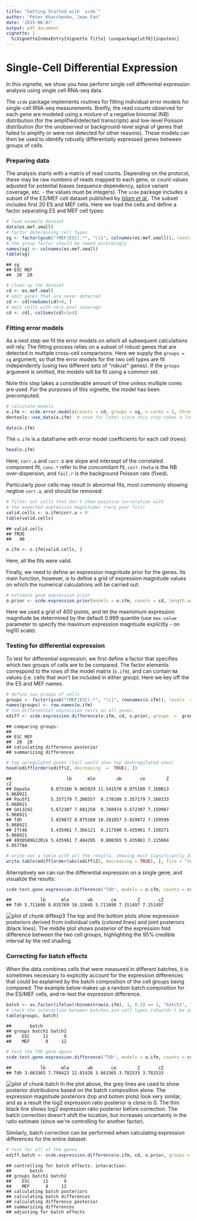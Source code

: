 ```yaml
---
title: "Getting Started with `scde`"
author: "Peter Kharchenko, Jean Fan"
date: '2015-06-07'
output: pdf_document
vignette: |
  %\VignetteIndexEntry{Vignette Title} \usepackage[utf8]{inputenc}
---
```


# Single-Cell Differential Expression

In this vignette, we show you how perform single cell differential expression analysis using single cell RNA-seq data. 

The `scde` package implements routines for fitting individual error models for single-cell RNA-seq measurements. Breifly, the read counts observed for each gene are modeled using a mixture of a negative binomial (NB) distribution (for the amplified/detected transcripts) and low-level Poisson distribution (for the unobserved or background-level signal of genes that failed to amplify or were not detected for other reasons). These models can then be used to identify robustly differentially expressed genes between groups of cells. 

### Preparing data

The analysis starts with a matrix of read counts. Depending on the protocol, these may be raw numbers of reads mapped to each gene, or count values adjusted for potential biases (sequence dependency, splice variant coverage, etc. - the values must be integers). The `scde` package includes a subset of the ES/MEF cell dataset published by [_Islam et al._](http://www.ncbi.nlm.nih.gov/pubmed/?term=24363023). The subset includes first 20 ES and MEF cells. Here we load the cells and define a factor separating ES and MEF cell types:



```r
# load example dataset
data(es.mef.small)
# factor determining cell types
sg <- factor(gsub("(MEF|ESC).*", "\\1", colnames(es.mef.small)), levels = c("ESC", "MEF"))
# the group factor should be named accordingly
names(sg) <- colnames(es.mef.small)  
table(sg)
```

```
## sg
## ESC MEF 
##  20  20
```

```r
# clean up the dataset
cd <- es.mef.small
# omit genes that are never detected
cd <- cd[rowSums(cd)>0, ]
# omit cells with very poor coverage
cd <- cd[, colSums(cd)>1e4]
```

### Fitting error models

As a next step we fit the error models on which all subsequent calculations will rely. The fitting process relies on a subset of robust genes that are detected in multiple cross-cell comparisons. Here we supply the `groups = sg` argument, so that the error models for the two cell types are fit independently (using two different sets of "robust" genes). If the `groups` argument is omitted, the models will be fit using a common set.

Note this step takes a considerable amount of time unless multiple cores are used. For the purposes of this vignette, the model has been precomputed. 

```r
# calculate models
o.ifm <- scde.error.models(counts = cd, groups = sg, n.cores = 1, threshold.segmentation = TRUE, save.crossfit.plots = FALSE, save.model.plots = FALSE, verbose = 1)
devtools::use_data(o.ifm)  # save for later since this step takes a long time
```


```r
data(o.ifm)
```

The `o.ifm` is a dataframe with error model coefficients for each cell (rows):

```r
head(o.ifm)
```

Here, `corr.a` and `corr.b` are slope and intersept of the correlated component fit, `conc.*` refer to the concomitant fit, `corr.theta` is the NB over-dispersion, and `fail.r` is the background Poisson rate (fixed).

Particularly poor cells may result in abnormal fits, most commonly showing negtive `corr.a`, and should be removed:

```r
# filter out cells that don't show positive correlation with
# the expected expression magnitudes (very poor fits)
valid.cells <- o.ifm$corr.a > 0
table(valid.cells)
```

```
## valid.cells
## TRUE 
##   40
```

```r
o.ifm <- o.ifm[valid.cells, ]
```
Here, all the fits were valid.

Finally, we need to define an expression magnitude prior for the genes. Its main function, however, is to define a grid of expression magnitude values on which the numerical calculations will be carried out:

```r
# estimate gene expression prior
o.prior <- scde.expression.prior(models = o.ifm, counts = cd, length.out = 400, show.plot = FALSE)
```
Here we used a grid of 400 points, and let the maxmimum expression magnitude be determined by the default 0.999 quantile (use `max.value` parameter to specify the maximum expression magntiude explicitly - on log10 scale).

### Testing for differential expression

To test for differential expression, we first define a factor that specifies which two groups of cells are to be compared. The factor elements correspond to the rows of the model matrix (`o.ifm`), and can contain `NA` values (i.e. cells that won't be included in either group). Here we key off the the ES and MEF names.

```r
# define two groups of cells
groups <- factor(gsub("(MEF|ESC).*", "\\1", rownames(o.ifm)), levels  =  c("ESC", "MEF"))
names(groups) <- row.names(o.ifm)
# run differential expression tests on all genes.
ediff <- scde.expression.difference(o.ifm, cd, o.prior, groups  =  groups, n.randomizations  =  100, n.cores  =  1, verbose  =  1)
```

```
## comparing groups:
## 
## ESC MEF 
##  20  20 
## calculating difference posterior
## summarizing differences
```

```r
# top upregulated genes (tail would show top downregulated ones)
head(ediff[order(ediff$Z, decreasing  =  TRUE), ])
```

```
##                     lb      mle        ub       ce        Z       cZ
## Dppa5a        8.075160 9.965929 11.541570 8.075160 7.160813 5.968921
## Pou5f1        5.357179 7.208557  9.178109 5.357179 7.160333 5.968921
## Gm13242       5.672307 7.681250  9.768974 5.672307 7.159987 5.968921
## Tdh           5.829872 8.075160 10.281057 5.829872 7.159599 5.968921
## Ift46         5.435961 7.366121  9.217500 5.435961 7.150271 5.968921
## 4930509G22Rik 5.435961 7.484295  9.808365 5.435961 7.115804 5.957784
```


```r
# write out a table with all the results, showing most significantly different genes (in both directions) on top
write.table(ediff[order(abs(ediff$Z), decreasing = TRUE), ], file = "results.txt", row.names = TRUE, col.names = TRUE, sep = "\t", quote = FALSE)
```
Alternatively we can run the differential expression on a single gene, and visualize the results:

```r
scde.test.gene.expression.difference("Tdh", models = o.ifm, counts = cd, prior = o.prior)
```

```
##           lb      mle       ub       ce        Z       cZ
## Tdh 5.711698 8.035769 10.32045 5.711698 7.151497 7.151497
```

![plot of chunk diffexp3](figures/scde-diffexp3-1.png) 
The top and the bottom plots show expression posteriors derived from individual cells (colored lines) and joint posteriors (black lines). The middle plot shows posterior of the expression fold difference between the two cell groups, highlighting the 95% credible interval by the red shading.

### Correcting for batch effects

When the data combines cells that were measured in different batches, it is sometimes necessary to explicitly account for the expression differences that could be explained by the batch composition of the cell groups being compared. The example below makes up a random batch composition for the ES/MEF cells, and re-test the expression difference.



```r
batch <- as.factor(ifelse(rbinom(nrow(o.ifm), 1, 0.5) == 1, "batch1", "batch2"))
# check the interaction between batches and cell types (shouldn't be any)
table(groups, batch)
```

```
##       batch
## groups batch1 batch2
##    ESC     11      9
##    MEF      8     12
```

```r
# test the Tdh gene again
scde.test.gene.expression.difference("Tdh", models = o.ifm, counts = cd, prior = o.prior, batch = batch)
```

```
##           lb      mle       ub       ce        Z       cZ
## Tdh 3.663365 7.799423 12.01426 3.663365 3.782533 3.782533
```

![plot of chunk batch](figures/scde-batch-1.png) 
In the plot above, the grey lines are used to show posterior distributions based on the batch composition alone. The expression magnitude posteriors (top and botom plots) look very similar, and as a result the log2 expression ratio posterior is close to 0. The thin black line shows log2 expression ratio posterior before correction. The batch correction doesn't shift the location, but increases uncertainty in the ratio estimate (since we're controlling for another factor).

Similarly, batch correction can be performed when calculating expression differences for the entire dataset:

```r
# test for all of the genes
ediff.batch <- scde.expression.difference(o.ifm, cd, o.prior, groups = groups, batch = batch, n.randomizations = 100, n.cores = 1, return.posteriors = TRUE, verbose = 1)
```

```
## controlling for batch effects. interaction:
##       batch
## groups batch1 batch2
##    ESC     11      9
##    MEF      8     12
## calculating batch posteriors
## calculating batch differences
## calculating difference posterior
## summarizing differences
## adjusting for batch effects
```
